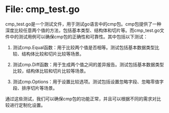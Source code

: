 # File: cmp_test.go

cmp_test.go是一个测试文件，用于测试go语言中的cmp包。cmp包提供了一种深度比较任意两个值的方法，包括基本类型、结构体和切片等。而cmp_test.go文件中的测试用例可以确保cmp包的正确性和可靠性。其中包括以下测试：

1. 测试cmp.Equal函数：用于比较两个值是否相等。测试包括基本数据类型比较、结构体比较和切片比较等场景。

2. 测试cmp.Diff函数：用于生成两个值之间的差异报告。测试包括基本数据类型比较，结构体比较和切片比较等场景。

3. 测试cmp.Options：用于设置比较选项。测试包括设置忽略字段、忽略零值字段、排序切片等场景。

通过这些测试，我们可以确保cmp包的功能正常，并且可以根据不同的需求对比较进行定制化设置。

